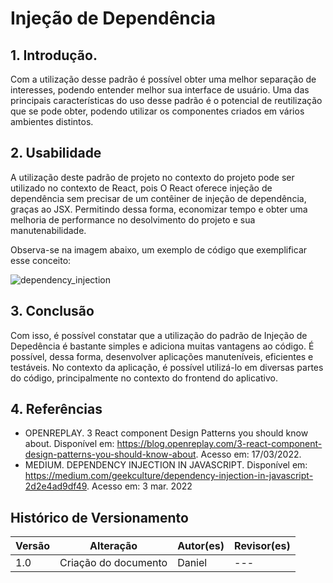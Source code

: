 # Injeção de Dependência

## 1. Introdução.

Com a utilização desse padrão é possível obter uma melhor separação de interesses, podendo entender melhor sua interface de usuário.
Uma das principais características do uso desse padrão é o potencial de reutilização que se pode obter, podendo utilizar os componentes criados em vários ambientes distintos.

## 2. Usabilidade

A utilização deste padrão de projeto no contexto do projeto pode ser utilizado no contexto de React, pois O React oferece injeção de dependência sem precisar de um contêiner de injeção de dependência, graças ao JSX. Permitindo dessa forma, economizar tempo e obter uma melhoria de performance no desolvimento do projeto e sua manutenabilidade.

Observa-se na imagem abaixo, um exemplo de código que exemplificar esse conceito:

 ![dependency_injection](../../../assets/dependency-injection/dependency_injection.png)

## 3. Conclusão

Com isso, é possível constatar que a utilização do padrão de Injeção de Depedência é bastante simples e adiciona muitas vantagens ao código. É possível, dessa forma, desenvolver aplicações manuteníveis, eficientes e testáveis. No contexto da aplicação, é possível utilizá-lo em diversas partes do código, principalmente no contexto do frontend do aplicativo.

## 4. Referências

- OPENREPLAY. 3 React component Design Patterns you should know about. Disponível em: https://blog.openreplay.com/3-react-component-design-patterns-you-should-know-about. Acesso em: 17/03/2022.
- MEDIUM. DEPENDENCY INJECTION IN JAVASCRIPT. Disponível em: https://medium.com/geekculture/dependency-injection-in-javascript-2d2e4ad9df49. Acesso em: 3 mar. 2022

## Histórico de Versionamento

| Versão | Alteração | Autor(es) | Revisor(es) |
| --- | --- | --- | --- |
| 1.0 | Criação do documento | Daniel | --- |
